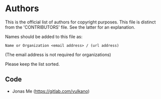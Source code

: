 # Authors

This is the official list of authors for copyright purposes.
This file is distinct from the 'CONTRIBUTORS' file. See the latter for an explanation.

Names should be added to this file as:

    Name or Organization <email address> / (url address)

(The email address is not required for organizations)

Please keep the list sorted.

## Code

* Jonas Me (https://gitlab.com/vulkano)
